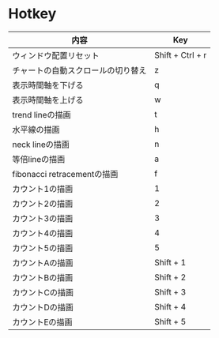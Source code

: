 # Hotkey
| 内容        | Key                                  |
| ----------- | ------------------------------------ |
| ウィンドウ配置リセット | Shift + Ctrl + r |
| チャートの自動スクロールの切り替え | z |
| 表示時間軸を下げる | q |
| 表示時間軸を上げる | w |
| trend lineの描画 | t |
| 水平線の描画 | h |
| neck lineの描画 | n |
| 等倍lineの描画 | a |
| fibonacci retracementの描画 | f |
| カウント1の描画 | 1 |
| カウント2の描画 | 2 |
| カウント3の描画 | 3 |
| カウント4の描画 | 4 |
| カウント5の描画 | 5 |
| カウントAの描画 | Shift + 1 |
| カウントBの描画 | Shift + 2 |
| カウントCの描画 | Shift + 3 |
| カウントDの描画 | Shift + 4 |
| カウントEの描画 | Shift + 5 |
